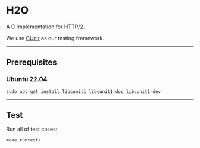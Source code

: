 # H2O

A C implementation for HTTP/2.

We use [CUnit](https://cunit.sourceforge.net/) as our testing framework.

---

## Prerequisites

### Ubuntu 22.04

```shell=
sudo apt-get install libcunit1 libcunit1-doc libcunit1-dev
```

---

## Test

Run all of test cases:
```shell=
make runtests
```
